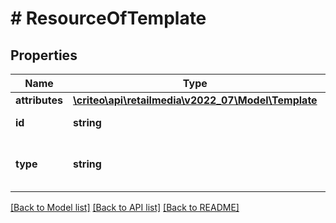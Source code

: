 # # ResourceOfTemplate

## Properties

Name | Type | Description | Notes
------------ | ------------- | ------------- | -------------
**attributes** | [**\criteo\api\retailmedia\v2022_07\Model\Template**](Template.md) |  | [optional]
**id** | **string** | Id of the entity | [optional]
**type** | **string** | Canonical type name of the entity | [optional]

[[Back to Model list]](../../README.md#models) [[Back to API list]](../../README.md#endpoints) [[Back to README]](../../README.md)
